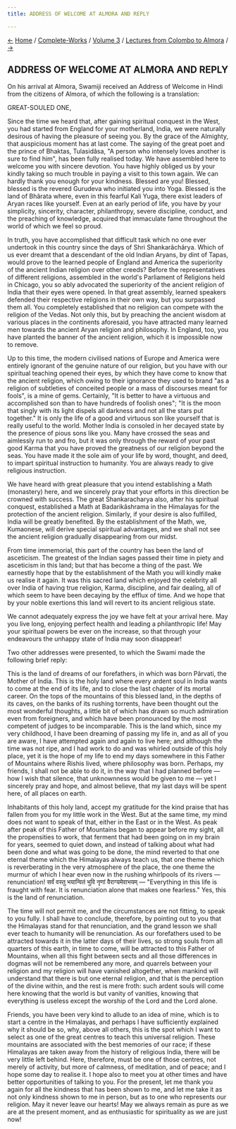```yaml
---
title: ADDRESS OF WELCOME AT ALMORA AND REPLY

---
```

<div>

[←](the_vedanta_in_all_its_phases.htm) [Home](../../../index.htm) /
[Complete-Works](../../complete_works.htm) / [Volume
3](../volume_3_contents.htm) / [Lectures from Colombo to
Almora](lectures_from_colombo_to_almora_contents.htm)
/ [→](vedic_teaching_in_theory_and_practice.htm)

  

## ADDRESS OF WELCOME AT ALMORA AND REPLY

On his arrival at Almora, Swamiji received an Address of Welcome in
Hindi from the citizens of Almora, of which the following is a
translation:

GREAT-SOULED ONE,

Since the time we heard that, after gaining spiritual conquest in the
West, you had started from England for your motherland, India, we were
naturally desirous of having the pleasure of seeing you. By the grace of
the Almighty, that auspicious moment has at last come. The saying of the
great poet and the prince of Bhaktas, Tulasidâsa, "A person who
intensely loves another is sure to find him", has been fully realised
today. We have assembled here to welcome you with sincere devotion. You
have highly obliged us by your kindly taking so much trouble in paying a
visit to this town again. We can hardly thank you enough for your
kindness. Blessed are you! Blessed, blessed is the revered Gurudeva who
initiated you into Yoga. Blessed is the land of Bhârata where, even in
this fearful Kali Yuga, there exist leaders of Aryan races like
yourself. Even at an early period of life, you have by your simplicity,
sincerity, character, philanthropy, severe discipline, conduct, and the
preaching of knowledge, acquired that immaculate fame throughout the
world of which we feel so proud.

In truth, you have accomplished that difficult task which no one ever
undertook in this country since the days of Shri Shankarâchârya. Which
of us ever dreamt that a descendant of the old Indian Aryans, by dint of
Tapas, would prove to the learned people of England and America the
superiority of the ancient Indian religion over other creeds? Before the
representatives of different religions, assembled in the world's
Parliament of Religions held in Chicago, you so ably advocated the
superiority of the ancient religion of India that their eyes were
opened. In that great assembly, learned speakers defended their
respective religions in their own way, but you surpassed them all. You
completely established that no religion can compete with the religion of
the Vedas. Not only this, but by preaching the ancient wisdom at various
places in the continents aforesaid, you have attracted many learned men
towards the ancient Aryan religion and philosophy. In England, too, you
have planted the banner of the ancient religion, which it is impossible
now to remove.

Up to this time, the modern civilised nations of Europe and America were
entirely ignorant of the genuine nature of our religion, but you have
with our spiritual teaching opened their eyes, by which they have come
to know that the ancient religion, which owing to their ignorance they
used to brand "as a religion of subtleties of conceited people or a mass
of discourses meant for fools", is a mine of gems. Certainly, "It is
better to have a virtuous and accomplished son than to have hundreds of
foolish ones"; "It is the moon that singly with its light dispels all
darkness and not all the stars put together." It is only the life of a
good and virtuous son like yourself that is really useful to the world.
Mother India is consoled in her decayed state by the presence of pious
sons like you. Many have crossed the seas and aimlessly run to and fro,
but it was only through the reward of your past good Karma that you have
proved the greatness of our religion beyond the seas. You have made it
the sole aim of your life by word, thought, and deed, to impart
spiritual instruction to humanity. You are always ready to give
religious instruction.

We have heard with great pleasure that you intend establishing a Math
(monastery) here, and we sincerely pray that your efforts in this
direction be crowned with success. The great Shankaracharya also, after
his spiritual conquest, established a Math at Badarikâshrama in the
Himalayas for the protection of the ancient religion. Similarly, if your
desire is also fulfilled, India will be greatly benefited. By the
establishment of the Math, we, Kumaonese, will derive special spiritual
advantages, and we shall not see the ancient religion gradually
disappearing from our midst.

From time immemorial, this part of the country has been the land of
asceticism. The greatest of the Indian sages passed their time in piety
and asceticism in this land; but that has become a thing of the past. We
earnestly hope that by the establishment of the Math you will kindly
make us realise it again. It was this sacred land which enjoyed the
celebrity all over India of having true religion, Karma, discipline, and
fair dealing, all of which seem to have been decaying by the efflux of
time. And we hope that by your noble exertions this land will revert to
its ancient religious state.

We cannot adequately express the joy we have felt at your arrival here.
May you live long, enjoying perfect health and leading a philanthropic
life! May your spiritual powers be ever on the increase, so that through
your endeavours the unhappy state of India may soon disappear!

Two other addresses were presented, to which the Swami made the
following brief reply:

This is the land of dreams of our forefathers, in which was born
Pârvati, the Mother of India. This is the holy land where every ardent
soul in India wants to come at the end of its life, and to close the
last chapter of its mortal career. On the tops of the mountains of this
blessed land, in the depths of its caves, on the banks of its rushing
torrents, have been thought out the most wonderful thoughts, a little
bit of which has drawn so much admiration even from foreigners, and
which have been pronounced by the most competent of judges to be
incomparable. This is the land which, since my very childhood, I have
been dreaming of passing my life in, and as all of you are aware, I have
attempted again and again to live here; and although the time was not
ripe, and I had work to do and was whirled outside of this holy place,
yet it is the hope of my life to end my days somewhere in this Father of
Mountains where Rishis lived, where philosophy was born. Perhaps, my
friends, I shall not be able to do it, in the way that I had planned
before — how I wish that silence, that unknownness would be given to me
— yet I sincerely pray and hope, and almost believe, that my last days
will be spent here, of all places on earth.

Inhabitants of this holy land, accept my gratitude for the kind praise
that has fallen from you for my little work in the West. But at the same
time, my mind does not want to speak of that, either in the East or in
the West. As peak after peak of this Father of Mountains began to appear
before my sight, all the propensities to work, that ferment that had
been going on in my brain for years, seemed to quiet down, and instead
of talking about what had been done and what was going to be done, the
mind reverted to that one eternal theme which the Himalayas always teach
us, that one theme which is reverberating in the very atmosphere of the
place, the one theme the murmur of which I hear even now in the rushing
whirl­pools of its rivers — renunciation! सर्वं वस्तु भयान्वितं भुवि
नृणां वैराग्यमेवाभयम् — "Everything in this life is fraught with fear.
It is renunciation alone that makes one fearless." Yes, this is the land
of renunciation.

The time will not permit me, and the circumstances are not fitting, to
speak to you fully. I shall have to conclude, therefore, by pointing out
to you that the Himalayas stand for that renunciation, and the grand
lesson we shall ever teach to humanity will be renunciation. As our
forefathers used to be attracted towards it in the latter days of their
lives, so strong souls from all quarters of this earth, in time to come,
will be attracted to this Father of Mountains, when all this fight
between sects and all those differences in dogmas will not be remembered
any more, and quarrels between your religion and my religion will have
vanished altogether, when mankind will understand that there is but one
eternal religion, and that is the perception of the divine within, and
the rest is mere froth: such ardent souls will come here knowing that
the world is but vanity of vanities, knowing that everything is useless
except the worship of the Lord and the Lord alone.

Friends, you have been very kind to allude to an idea of mine, which is
to start a centre in the Himalayas, and perhaps I have sufficiently
explained why it should be so, why, above all others, this is the spot
which I want to select as one of the great centres to teach this
universal religion. These mountains are associated with the best
memories of our race; if these Himalayas are taken away from the history
of religious India, there will be very little left behind. Here,
therefore, must be one of those centres, not merely of activity, but
more of calmness, of meditation, and of peace; and I hope some day to
realise it. I hope also to meet you at other times and have better
opportunities of talking to you. For the present, let me thank you again
for all the kindness that has been shown to me, and let me take it as
not only kindness shown to me in person, but as to one who represents
our religion. May it never leave our hearts! May we always remain as
pure as we are at the present moment, and as enthusiastic for
spirituality as we are just now!

</div>
